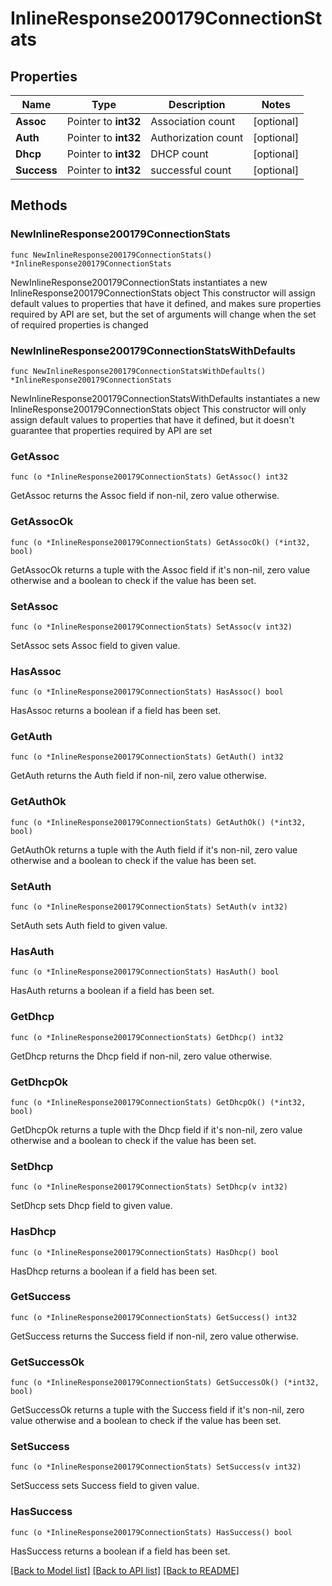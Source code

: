 # InlineResponse200179ConnectionStats

## Properties

Name | Type | Description | Notes
------------ | ------------- | ------------- | -------------
**Assoc** | Pointer to **int32** | Association count | [optional] 
**Auth** | Pointer to **int32** | Authorization count | [optional] 
**Dhcp** | Pointer to **int32** | DHCP count | [optional] 
**Success** | Pointer to **int32** | successful count | [optional] 

## Methods

### NewInlineResponse200179ConnectionStats

`func NewInlineResponse200179ConnectionStats() *InlineResponse200179ConnectionStats`

NewInlineResponse200179ConnectionStats instantiates a new InlineResponse200179ConnectionStats object
This constructor will assign default values to properties that have it defined,
and makes sure properties required by API are set, but the set of arguments
will change when the set of required properties is changed

### NewInlineResponse200179ConnectionStatsWithDefaults

`func NewInlineResponse200179ConnectionStatsWithDefaults() *InlineResponse200179ConnectionStats`

NewInlineResponse200179ConnectionStatsWithDefaults instantiates a new InlineResponse200179ConnectionStats object
This constructor will only assign default values to properties that have it defined,
but it doesn't guarantee that properties required by API are set

### GetAssoc

`func (o *InlineResponse200179ConnectionStats) GetAssoc() int32`

GetAssoc returns the Assoc field if non-nil, zero value otherwise.

### GetAssocOk

`func (o *InlineResponse200179ConnectionStats) GetAssocOk() (*int32, bool)`

GetAssocOk returns a tuple with the Assoc field if it's non-nil, zero value otherwise
and a boolean to check if the value has been set.

### SetAssoc

`func (o *InlineResponse200179ConnectionStats) SetAssoc(v int32)`

SetAssoc sets Assoc field to given value.

### HasAssoc

`func (o *InlineResponse200179ConnectionStats) HasAssoc() bool`

HasAssoc returns a boolean if a field has been set.

### GetAuth

`func (o *InlineResponse200179ConnectionStats) GetAuth() int32`

GetAuth returns the Auth field if non-nil, zero value otherwise.

### GetAuthOk

`func (o *InlineResponse200179ConnectionStats) GetAuthOk() (*int32, bool)`

GetAuthOk returns a tuple with the Auth field if it's non-nil, zero value otherwise
and a boolean to check if the value has been set.

### SetAuth

`func (o *InlineResponse200179ConnectionStats) SetAuth(v int32)`

SetAuth sets Auth field to given value.

### HasAuth

`func (o *InlineResponse200179ConnectionStats) HasAuth() bool`

HasAuth returns a boolean if a field has been set.

### GetDhcp

`func (o *InlineResponse200179ConnectionStats) GetDhcp() int32`

GetDhcp returns the Dhcp field if non-nil, zero value otherwise.

### GetDhcpOk

`func (o *InlineResponse200179ConnectionStats) GetDhcpOk() (*int32, bool)`

GetDhcpOk returns a tuple with the Dhcp field if it's non-nil, zero value otherwise
and a boolean to check if the value has been set.

### SetDhcp

`func (o *InlineResponse200179ConnectionStats) SetDhcp(v int32)`

SetDhcp sets Dhcp field to given value.

### HasDhcp

`func (o *InlineResponse200179ConnectionStats) HasDhcp() bool`

HasDhcp returns a boolean if a field has been set.

### GetSuccess

`func (o *InlineResponse200179ConnectionStats) GetSuccess() int32`

GetSuccess returns the Success field if non-nil, zero value otherwise.

### GetSuccessOk

`func (o *InlineResponse200179ConnectionStats) GetSuccessOk() (*int32, bool)`

GetSuccessOk returns a tuple with the Success field if it's non-nil, zero value otherwise
and a boolean to check if the value has been set.

### SetSuccess

`func (o *InlineResponse200179ConnectionStats) SetSuccess(v int32)`

SetSuccess sets Success field to given value.

### HasSuccess

`func (o *InlineResponse200179ConnectionStats) HasSuccess() bool`

HasSuccess returns a boolean if a field has been set.


[[Back to Model list]](../README.md#documentation-for-models) [[Back to API list]](../README.md#documentation-for-api-endpoints) [[Back to README]](../README.md)


